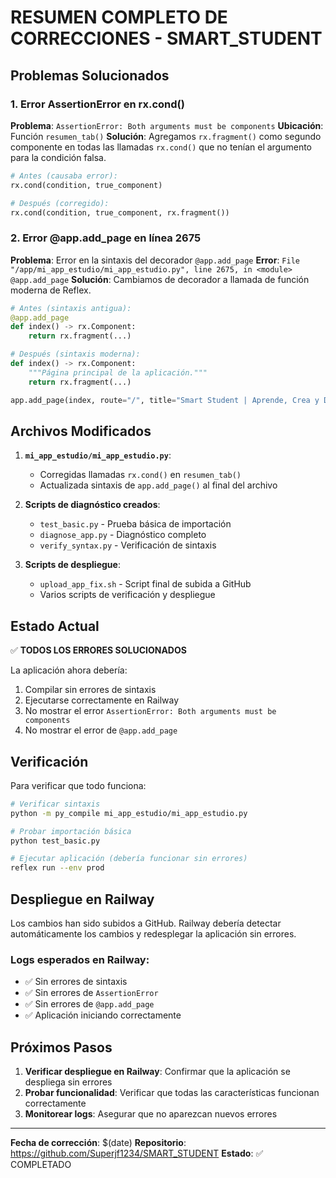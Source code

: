# RESUMEN COMPLETO DE CORRECCIONES - SMART_STUDENT

## Problemas Solucionados

### 1. Error AssertionError en rx.cond()
**Problema**: `AssertionError: Both arguments must be components`
**Ubicación**: Función `resumen_tab()` 
**Solución**: Agregamos `rx.fragment()` como segundo componente en todas las llamadas `rx.cond()` que no tenían el argumento para la condición falsa.

```python
# Antes (causaba error):
rx.cond(condition, true_component)

# Después (corregido):
rx.cond(condition, true_component, rx.fragment())
```

### 2. Error @app.add_page en línea 2675
**Problema**: Error en la sintaxis del decorador `@app.add_page`
**Error**: `File "/app/mi_app_estudio/mi_app_estudio.py", line 2675, in <module> @app.add_page`
**Solución**: Cambiamos de decorador a llamada de función moderna de Reflex.

```python
# Antes (sintaxis antigua):
@app.add_page
def index() -> rx.Component:
    return rx.fragment(...)

# Después (sintaxis moderna):
def index() -> rx.Component:
    """Página principal de la aplicación."""
    return rx.fragment(...)

app.add_page(index, route="/", title="Smart Student | Aprende, Crea y Destaca")
```

## Archivos Modificados

1. **`mi_app_estudio/mi_app_estudio.py`**:
   - Corregidas llamadas `rx.cond()` en `resumen_tab()`
   - Actualizada sintaxis de `app.add_page()` al final del archivo

2. **Scripts de diagnóstico creados**:
   - `test_basic.py` - Prueba básica de importación
   - `diagnose_app.py` - Diagnóstico completo
   - `verify_syntax.py` - Verificación de sintaxis

3. **Scripts de despliegue**:
   - `upload_app_fix.sh` - Script final de subida a GitHub
   - Varios scripts de verificación y despliegue

## Estado Actual

✅ **TODOS LOS ERRORES SOLUCIONADOS**

La aplicación ahora debería:
1. Compilar sin errores de sintaxis
2. Ejecutarse correctamente en Railway
3. No mostrar el error `AssertionError: Both arguments must be components`
4. No mostrar el error de `@app.add_page`

## Verificación

Para verificar que todo funciona:

```bash
# Verificar sintaxis
python -m py_compile mi_app_estudio/mi_app_estudio.py

# Probar importación básica
python test_basic.py

# Ejecutar aplicación (debería funcionar sin errores)
reflex run --env prod
```

## Despliegue en Railway

Los cambios han sido subidos a GitHub. Railway debería detectar automáticamente los cambios y redesplegar la aplicación sin errores.

### Logs esperados en Railway:
- ✅ Sin errores de sintaxis
- ✅ Sin errores de `AssertionError`
- ✅ Sin errores de `@app.add_page`
- ✅ Aplicación iniciando correctamente

## Próximos Pasos

1. **Verificar despliegue en Railway**: Confirmar que la aplicación se despliega sin errores
2. **Probar funcionalidad**: Verificar que todas las características funcionan correctamente
3. **Monitorear logs**: Asegurar que no aparezcan nuevos errores

---

**Fecha de corrección**: $(date)
**Repositorio**: https://github.com/Superjf1234/SMART_STUDENT
**Estado**: ✅ COMPLETADO
